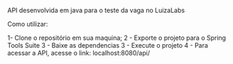 
API desenvolvida em java para o teste da vaga no LuizaLabs

Como utilizar:

1- Clone o repositório em sua maquina;
2 - Exporte o projeto para o Spring Tools Suite
3 - Baixe as dependencias
3 - Execute o projeto
4 - Para acessar a API, acesse o link: localhost:8080/api/ 
